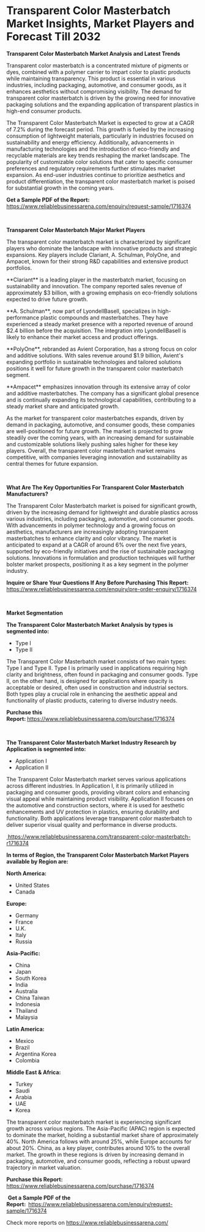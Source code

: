 <p><h1>Transparent Color Masterbatch Market Insights, Market Players and Forecast Till 2032</h1></p><p><strong>Transparent Color Masterbatch Market Analysis and Latest Trends</strong></p>
<p><p>Transparent color masterbatch is a concentrated mixture of pigments or dyes, combined with a polymer carrier to impart color to plastic products while maintaining transparency. This product is essential in various industries, including packaging, automotive, and consumer goods, as it enhances aesthetics without compromising visibility. The demand for transparent color masterbatch is driven by the growing need for innovative packaging solutions and the expanding application of transparent plastics in high-end consumer products.</p><p>The Transparent Color Masterbatch Market is expected to grow at a CAGR of 7.2% during the forecast period. This growth is fueled by the increasing consumption of lightweight materials, particularly in industries focused on sustainability and energy efficiency. Additionally, advancements in manufacturing technologies and the introduction of eco-friendly and recyclable materials are key trends reshaping the market landscape. The popularity of customizable color solutions that cater to specific consumer preferences and regulatory requirements further stimulates market expansion. As end-user industries continue to prioritize aesthetics and product differentiation, the transparent color masterbatch market is poised for substantial growth in the coming years.</p></p>
<p><strong>Get a Sample PDF of the Report:&nbsp;</strong> <a href="https://www.reliablebusinessarena.com/enquiry/request-sample/1716374?utm_campaign=1891&utm_medium=2&utm_source=Github&utm_content=ia&utm_term=12012025&utm_id=transparent-color-masterbatch">https://www.reliablebusinessarena.com/enquiry/request-sample/1716374</a></p>
<p>&nbsp;</p>
<p><strong>Transparent Color Masterbatch Major Market Players</strong></p>
<p><p>The transparent color masterbatch market is characterized by significant players who dominate the landscape with innovative products and strategic expansions. Key players include Clariant, A. Schulman, PolyOne, and Ampacet, known for their strong R&D capabilities and extensive product portfolios.</p><p>**Clariant** is a leading player in the masterbatch market, focusing on sustainability and innovation. The company reported sales revenue of approximately $3 billion, with a growing emphasis on eco-friendly solutions expected to drive future growth.</p><p>**A. Schulman**, now part of LyondellBasell, specializes in high-performance plastic compounds and masterbatches. They have experienced a steady market presence with a reported revenue of around $2.4 billion before the acquisition. The integration into LyondellBasell is likely to enhance their market access and product offerings.</p><p>**PolyOne**, rebranded as Avient Corporation, has a strong focus on color and additive solutions. With sales revenue around $1.9 billion, Avient's expanding portfolio in sustainable technologies and tailored solutions positions it well for future growth in the transparent color masterbatch segment.</p><p>**Ampacet** emphasizes innovation through its extensive array of color and additive masterbatches. The company has a significant global presence and is continually expanding its technological capabilities, contributing to a steady market share and anticipated growth.</p><p>As the market for transparent color masterbatches expands, driven by demand in packaging, automotive, and consumer goods, these companies are well-positioned for future growth. The market is projected to grow steadily over the coming years, with an increasing demand for sustainable and customizable solutions likely pushing sales higher for these key players. Overall, the transparent color masterbatch market remains competitive, with companies leveraging innovation and sustainability as central themes for future expansion.</p></p>
<p>&nbsp;</p>
<p><strong>What Are The Key Opportunities For Transparent Color Masterbatch Manufacturers?</strong></p>
<p><p>The Transparent Color Masterbatch market is poised for significant growth, driven by the increasing demand for lightweight and durable plastics across various industries, including packaging, automotive, and consumer goods. With advancements in polymer technology and a growing focus on aesthetics, manufacturers are increasingly adopting transparent masterbatches to enhance clarity and color vibrancy. The market is anticipated to expand at a CAGR of around 6% over the next five years, supported by eco-friendly initiatives and the rise of sustainable packaging solutions. Innovations in formulation and production techniques will further bolster market prospects, positioning it as a key segment in the polymer industry.</p></p>
<p><strong>Inquire or Share Your Questions If Any Before Purchasing This Report:</strong> <a href="https://www.reliablebusinessarena.com/enquiry/pre-order-enquiry/1716374?utm_campaign=1891&utm_medium=2&utm_source=Github&utm_content=ia&utm_term=12012025&utm_id=transparent-color-masterbatch">https://www.reliablebusinessarena.com/enquiry/pre-order-enquiry/1716374</a></p>
<p>&nbsp;</p>
<p><strong>Market Segmentation</strong></p>
<p><strong>The Transparent Color Masterbatch Market Analysis by types is segmented into:</strong></p>
<p><ul><li>Type I</li><li>Type II</li></ul></p>
<p><p>The Transparent Color Masterbatch market consists of two main types: Type I and Type II. Type I is primarily used in applications requiring high clarity and brightness, often found in packaging and consumer goods. Type II, on the other hand, is designed for applications where opacity is acceptable or desired, often used in construction and industrial sectors. Both types play a crucial role in enhancing the aesthetic appeal and functionality of plastic products, catering to diverse industry needs.</p></p>
<p><strong>Purchase this Report:&nbsp;</strong><a href="https://www.reliablebusinessarena.com/purchase/1716374?utm_campaign=1891&utm_medium=2&utm_source=Github&utm_content=ia&utm_term=12012025&utm_id=transparent-color-masterbatch">https://www.reliablebusinessarena.com/purchase/1716374</a></p>
<p>&nbsp;</p>
<p><strong>The Transparent Color Masterbatch Market Industry Research by Application is segmented into:</strong></p>
<p><ul><li>Application I</li><li>Application II</li></ul></p>
<p><p>The Transparent Color Masterbatch market serves various applications across different industries. In Application I, it is primarily utilized in packaging and consumer goods, providing vibrant colors and enhancing visual appeal while maintaining product visibility. Application II focuses on the automotive and construction sectors, where it is used for aesthetic enhancements and UV protection in plastics, ensuring durability and functionality. Both applications leverage transparent color masterbatch to deliver superior visual quality and performance in diverse products.</p></p>
<p><a href="https://www.reliablebusinessarena.com/transparent-color-masterbatch-r1716374?utm_campaign=1891&utm_medium=2&utm_source=Github&utm_content=ia&utm_term=12012025&utm_id=transparent-color-masterbatch">&nbsp;https://www.reliablebusinessarena.com/transparent-color-masterbatch-r1716374</a></p>
<p><strong>In terms of Region, the Transparent Color Masterbatch Market Players available by Region are:</strong></p>
<p>
    <p> <strong> North America: </strong>
        <ul>
            <li>United States</li>
            <li>Canada</li>
        </ul>
        </p> 
    <p> <strong> Europe: </strong>
        <ul>
            <li>Germany</li>
            <li>France</li>
            <li>U.K.</li>
            <li>Italy</li>
            <li>Russia</li>
        </ul>
        </p> 
    <p> <strong> Asia-Pacific: </strong>
        <ul>
            <li>China</li>
            <li>Japan</li>
            <li>South Korea</li>
            <li>India</li>
            <li>Australia</li>
            <li>China Taiwan</li>
            <li>Indonesia</li>
            <li>Thailand</li>
            <li>Malaysia</li>
        </ul>
        </p> 
    <p> <strong> Latin America: </strong>
        <ul>
            <li>Mexico</li>
            <li>Brazil</li>
            <li>Argentina Korea</li>
            <li>Colombia</li>
        </ul>
        </p> 
    <p> <strong> Middle East & Africa: </strong>
        <ul>
            <li>Turkey</li>
            <li>Saudi</li>
            <li>Arabia</li>
            <li>UAE</li>
            <li>Korea</li>
        </ul>
    </p>
    </p>
<p><p>The transparent color masterbatch market is experiencing significant growth across various regions. The Asia-Pacific (APAC) region is expected to dominate the market, holding a substantial market share of approximately 40%. North America follows with around 25%, while Europe accounts for about 20%. China, as a key player, contributes around 10% to the overall market. The growth in these regions is driven by increasing demand in packaging, automotive, and consumer goods, reflecting a robust upward trajectory in market valuation.</p></p>
<p><strong>Purchase this Report: </strong><a href="https://www.reliablebusinessarena.com/purchase/1716374?utm_campaign=1891&utm_medium=2&utm_source=Github&utm_content=ia&utm_term=12012025&utm_id=transparent-color-masterbatch">https://www.reliablebusinessarena.com/purchase/1716374</a></p>
<p>&nbsp;<strong>Get a Sample PDF of the Report:&nbsp;&nbsp;</strong><a href="https://www.reliablebusinessarena.com/enquiry/request-sample/1716374?utm_campaign=1891&utm_medium=2&utm_source=Github&utm_content=ia&utm_term=12012025&utm_id=transparent-color-masterbatch">https://www.reliablebusinessarena.com/enquiry/request-sample/1716374</a></p>
<p><strong></strong></p>
<p>Check more reports on <a href="https://www.reliablebusinessarena.com/?utm_campaign=1891&utm_medium=2&utm_source=Github&utm_content=ia&utm_term=12012025&utm_id=transparent-color-masterbatch">https://www.reliablebusinessarena.com/</a></p>